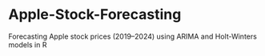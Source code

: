 # Apple-Stock-Forecasting
 Forecasting Apple stock prices (2019–2024) using ARIMA and Holt-Winters models in R
